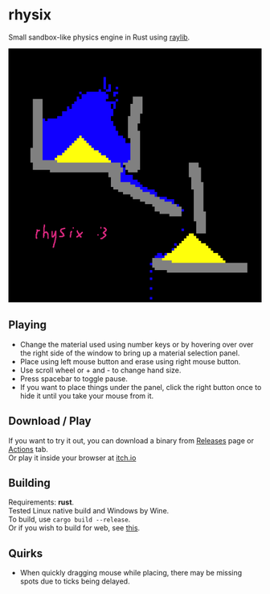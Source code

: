 # rhysix
Small sandbox-like physics engine in Rust using [raylib](https://crates.io/crates/raylib).

![preview](docs/preview_square.png)

## Playing
- Change the material used using number keys or by hovering over over the right side of the window to bring up a material selection panel.
- Place using left mouse button and erase using right mouse button.
- Use scroll wheel or + and - to change hand size.
- Press spacebar to toggle pause.
- If you want to place things under the panel, click the right button once to hide it until you take your mouse from it.

## Download / Play
If you want to try it out, you can download a binary from [Releases](https://github.com/itzreversee/rhysix/releases) page or [Actions](https://github.com/itzreversee/rhysix/actions) tab.  
Or play it inside your browser at [itch.io](itzreversee.itch.io/rhysix)

## Building
Requirements: **rust**.  
Tested Linux native build and Windows by Wine.  
To build, use `cargo build --release`.  
Or if you wish to build for web, see [this](docs/web.md).

## Quirks
- When quickly dragging mouse while placing, there may be missing spots due to ticks being delayed.